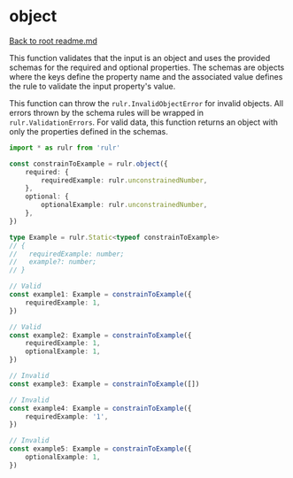 # object

[Back to root readme.md](../../../readme.md)

This function validates that the input is an object and uses the provided schemas for the required and optional properties. The schemas are objects where the keys define the property name and the associated value defines the rule to validate the input property's value.

This function can throw the `rulr.InvalidObjectError` for invalid objects. All errors thrown by the schema rules will be wrapped in `rulr.ValidationErrors`. For valid data, this function returns an object with only the properties defined in the schemas.

```ts
import * as rulr from 'rulr'

const constrainToExample = rulr.object({
	required: {
		requiredExample: rulr.unconstrainedNumber,
	},
	optional: {
		optionalExample: rulr.unconstrainedNumber,
	},
})

type Example = rulr.Static<typeof constrainToExample>
// {
//   requiredExample: number;
//   example?: number;
// }

// Valid
const example1: Example = constrainToExample({
	requiredExample: 1,
})

// Valid
const example2: Example = constrainToExample({
	requiredExample: 1,
	optionalExample: 1,
})

// Invalid
const example3: Example = constrainToExample([])

// Invalid
const example4: Example = constrainToExample({
	requiredExample: '1',
})

// Invalid
const example5: Example = constrainToExample({
	optionalExample: 1,
})
```
